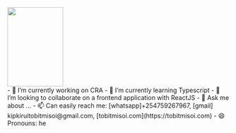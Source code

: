   <img height="180em" width="50%" src="https://github-readme-stats.vercel.app/api?username=TobitMisoi&show_icons=true&theme=radical&hide_border=true&&count_private=true&include_all_commits=true" />

<div width="50%" style={{display: "flex",flexDirection: "column"}} >
  - 🔭 I’m currently working on CRA
- 🌱 I’m currently learning Typescript
- 👯 I’m looking to collaborate on a frontend application with ReactJS
- 💬 Ask me about ...
- 📫 Can easily reach me: [whatsapp]+254759267967, [gmail] kipkiruitobitmisoi@gmail.com, [tobitmisoi.com](https://tobitmisoi.com)
- 😄 Pronouns: he
 </div>

